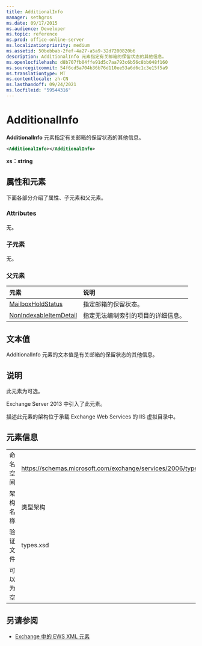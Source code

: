 ```yaml
---
title: AdditionalInfo
manager: sethgros
ms.date: 09/17/2015
ms.audience: Developer
ms.topic: reference
ms.prod: office-online-server
ms.localizationpriority: medium
ms.assetid: 50bebbab-2fef-4a27-a5a9-32d7200820b6
description: AdditionalInfo 元素指定有关邮箱的保留状态的其他信息。
ms.openlocfilehash: d8b707fb04ffe91d5c7aa793c6b56c8bb048f160
ms.sourcegitcommit: 54f6cd5a704b36b76d110ee53a6d6c1c3e15f5a9
ms.translationtype: MT
ms.contentlocale: zh-CN
ms.lasthandoff: 09/24/2021
ms.locfileid: "59544316"
---
```

# <a name="additionalinfo"></a>AdditionalInfo

**AdditionalInfo** 元素指定有关邮箱的保留状态的其他信息。 
  
```XML
<AdditionalInfo></AdditionalInfo>
```

 **xs：string**
## <a name="attributes-and-elements"></a>属性和元素

下面各部分介绍了属性、子元素和父元素。
  
### <a name="attributes"></a>Attributes

无。
  
### <a name="child-elements"></a>子元素

无。
  
### <a name="parent-elements"></a>父元素

|**元素**|**说明**|
|:-----|:-----|
|[MailboxHoldStatus](mailboxholdstatus.md) <br/> |指定邮箱的保留状态。  <br/> |
|[NonIndexableItemDetail](nonindexableitemdetail.md) <br/> |指定无法编制索引的项目的详细信息。  <br/> |
   
## <a name="text-value"></a>文本值

AdditionalInfo 元素的文本值是有关邮箱的保留状态的其他信息。
  
## <a name="remarks"></a>说明

此元素为可选。
  
Exchange Server 2013 中引入了此元素。
  
描述此元素的架构位于承载 Exchange Web Services 的 IIS 虚拟目录中。
  
## <a name="element-information"></a>元素信息

|||
|:-----|:-----|
|命名空间  <br/> |https://schemas.microsoft.com/exchange/services/2006/types  <br/> |
|架构名称  <br/> |类型架构  <br/> |
|验证文件  <br/> |types.xsd  <br/> |
|可以为空  <br/> ||
   
## <a name="see-also"></a>另请参阅

- [Exchange 中的 EWS XML 元素](ews-xml-elements-in-exchange.md)


